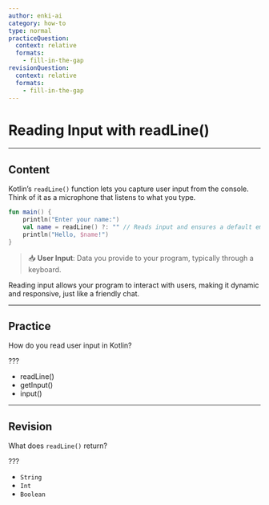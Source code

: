 ```yaml
---
author: enki-ai
category: how-to
type: normal
practiceQuestion:
  context: relative
  formats:
    - fill-in-the-gap
revisionQuestion:
  context: relative
  formats:
    - fill-in-the-gap
---
```


# Reading Input with readLine()

---
## Content

Kotlin’s `readLine()` function lets you capture user input from the console. Think of it as a microphone that listens to what you type.

```kotlin
fun main() {
    println("Enter your name:")
    val name = readLine() ?: "" // Reads input and ensures a default empty string if input is null
    println("Hello, $name!")
}
```

> 📥 **User Input**: Data you provide to your program, typically through a keyboard.

Reading input allows your program to interact with users, making it dynamic and responsive, just like a friendly chat.


---
## Practice

How do you read user input in Kotlin?

???

- readLine()
- getInput()
- input()


---
## Revision

What does `readLine()` return?

???

- `String`
- `Int`
- `Boolean`


